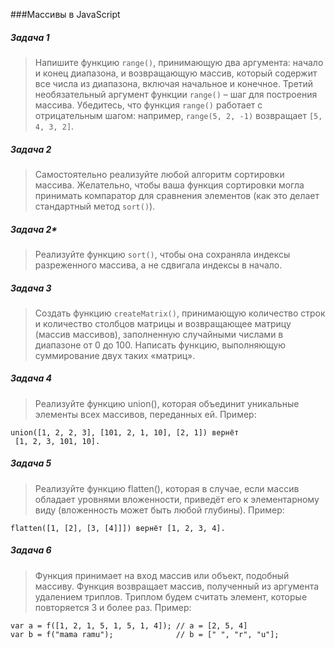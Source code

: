 ###Массивы в JavaScript
##### Задача 1

> Напишите функцию ```range()```, принимающую два аргумента: начало и конец диапазона, 
и возвращающую массив, который содержит все числа из диапазона, включая начальное и 
конечное. Третий необязательный аргумент функции ```range()``` – шаг для построения 
массива. Убедитесь, что функция ```range()``` работает с отрицательным шагом: например, 
```range(5, 2, -1)``` возвращает ```[5, 4, 3, 2]```.

##### Задача 2

> Самостоятельно реализуйте любой алгоритм сортировки массива. Желательно, чтобы ваша 
функция сортировки могла принимать компаратор для сравнения элементов (как это делает 
стандартный метод ```sort()```).

##### Задача 2*

> Реализуйте функцию ```sort()```, чтобы она сохраняла индексы разреженного массива, 
а не сдвигала индексы в начало.

##### Задача 3

> Создать функцию ```createMatrix()```, принимающую количество строк и количество 
столбцов матрицы и возвращающее матрицу (массив массивов), заполненную случайными 
числами в диапазоне от 0 до 100. Написать функцию, выполняющую суммирование двух 
таких «матриц».

##### Задача 4

> Реализуйте функцию union(), которая объединит уникальные элементы всех массивов, 
переданных ей. Пример: 
```
union([1, 2, 2, 3], [101, 2, 1, 10], [2, 1]) вернёт
 [1, 2, 3, 101, 10].
 ```

##### Задача 5

> Реализуйте функцию flatten(), которая в случае, если массив обладает уровнями 
вложенности, приведёт его к элементарному виду (вложенность может быть любой глубины).
Пример: 
```
flatten([1, [2], [3, [4]]]) вернёт [1, 2, 3, 4].
```

##### Задача 6

> Функция принимает на вход массив или объект, подобный массиву. Функция возвращает 
массив, полученный из аргумента удалением триплов. Триплом будем считать элемент, 
которые повторяется 3 и более раз. Пример:
```
var a = f([1, 2, 1, 5, 1, 5, 1, 4]); // a = [2, 5, 4]
var b = f("mama ramu");              // b = [" ", "r", "u"];
```
